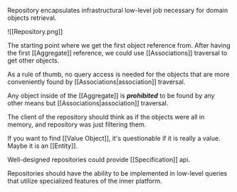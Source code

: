 Repository encapsulates infrastructural low-level job necessary for domain objects retrieval.

![[Repository.png]]

The starting point where we get the first object reference from. After having the first [[Aggregate]] reference, we could use [[Associations]] traversal to get other objects.

As a rule of thumb, no query access is needed for the objects that are more conveniently found by [[Associations|association]] traversal.

Any object inside of the [[Aggregate]] is ***prohibited*** to be found by any other means but [[Associations|association]] traversal.

The client of the repository should think as if the objects were all in memory, and repository was just filtering them.

If you want to find [[Value Object]], it's questionable if it is really a value. Maybe it is an [[Entity]].

Well-designed repositories could provide [[Specification]] api.

Repositories should have the ability to be implemented in low-level queries that utilize specialized features of the inner platform.
